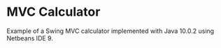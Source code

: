 # MVC Calculator 
Example of a Swing MVC calculator implemented with Java 10.0.2 using Netbeans IDE 9.
